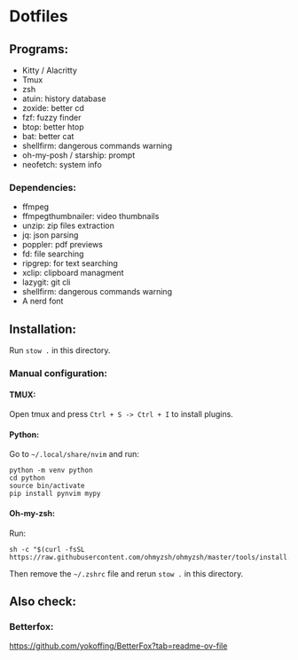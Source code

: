 # Dotfiles

## Programs:

- Kitty / Alacritty
- Tmux
- zsh
- atuin: history database
- zoxide: better cd
- fzf: fuzzy finder
- btop: better htop
- bat: better cat
- shellfirm: dangerous commands warning
- oh-my-posh / starship: prompt
- neofetch: system info

### Dependencies:

- ffmpeg
- ffmpegthumbnailer: video thumbnails
- unzip: zip files extraction
- jq: json parsing
- poppler: pdf previews
- fd: file searching
- ripgrep: for text searching
- xclip: clipboard managment
- lazygit: git cli
- shellfirm: dangerous commands warning
- A nerd font

## Installation:

Run `stow .` in this directory.

### Manual configuration:

#### TMUX:

Open tmux and press `Ctrl + S -> Ctrl + I` to install plugins.

#### Python:

Go to `~/.local/share/nvim` and run:

```console
python -m venv python
cd python
source bin/activate
pip install pynvim mypy
```

#### Oh-my-zsh:

Run:

```console
sh -c "$(curl -fsSL https://raw.githubusercontent.com/ohmyzsh/ohmyzsh/master/tools/install.sh)"
```

Then remove the `~/.zshrc` file and rerun `stow .` in this directory.

## Also check:

### Betterfox:

https://github.com/yokoffing/BetterFox?tab=readme-ov-file
